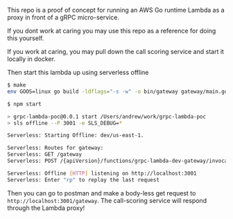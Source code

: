 This repo is a proof of concept for running an AWS Go runtime Lambda as a proxy in front of a gRPC micro-service.

If you dont work at caring you may use this repo as a reference for doing this yourself.

If you work at caring, you may pull down the call scoring service and start it locally in docker.

Then start this lambda up using serverless offline

```bash
$ make
env GOOS=linux go build -ldflags="-s -w" -o bin/gateway gateway/main.go

$ npm start

> grpc-lambda-poc@0.0.1 start /Users/andrew/work/grpc-lambda-poc
> sls offline --P 3001 -e SLS_DEBUG=*

Serverless: Starting Offline: dev/us-east-1.

Serverless: Routes for gateway:
Serverless: GET /gateway
Serverless: POST /{apiVersion}/functions/grpc-lambda-dev-gateway/invocations

Serverless: Offline [HTTP] listening on http://localhost:3001
Serverless: Enter "rp" to replay the last request
```

Then you can go to postman and make a body-less get request to `http://localhost:3001/gateway`. The call-scoring service will respond through the Lambda proxy!

